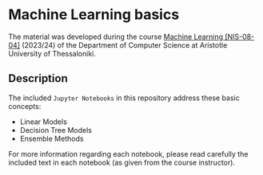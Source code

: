 # Machine Learning basics

The material was developed during the course [Machine Learning
[NIS-08-04]](https://elearning.auth.gr/course/view.php?id=11553) (2023/24) of the
Department of Computer Science at Aristotle University of Thessaloniki.<br/> 

## Description

The included `Jupyter Notebooks` in this repository address these basic concepts:

- Linear Models
- Decision Tree Models
- Ensemble Methods

For more information regarding each notebook, please read carefully the included
text in each notebook (as given from the course instructor).  
